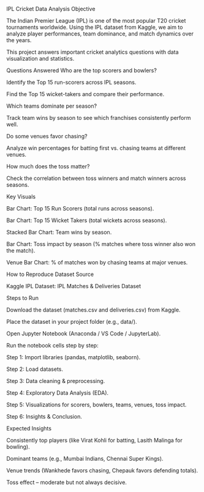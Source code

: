 IPL Cricket Data Analysis
Objective

The Indian Premier League (IPL) is one of the most popular T20 cricket tournaments worldwide. Using the IPL dataset from Kaggle, we aim to analyze player performances, team dominance, and match dynamics over the years.

This project answers important cricket analytics questions with data visualization and statistics.

Questions Answered
Who are the top scorers and bowlers?

Identify the Top 15 run-scorers across IPL seasons.

Find the Top 15 wicket-takers and compare their performance.

Which teams dominate per season?

Track team wins by season to see which franchises consistently perform well.

Do some venues favor chasing?

Analyze win percentages for batting first vs. chasing teams at different venues.

How much does the toss matter?

Check the correlation between toss winners and match winners across seasons.

Key Visuals

Bar Chart: Top 15 Run Scorers (total runs across seasons).

Bar Chart: Top 15 Wicket Takers (total wickets across seasons).

Stacked Bar Chart: Team wins by season.

Bar Chart: Toss impact by season (% matches where toss winner also won the match).

Venue Bar Chart: % of matches won by chasing teams at major venues.

How to Reproduce
Dataset Source

Kaggle IPL Dataset: IPL Matches & Deliveries Dataset

Steps to Run

Download the dataset (matches.csv and deliveries.csv) from Kaggle.

Place the dataset in your project folder (e.g., data/).

Open Jupyter Notebook (Anaconda / VS Code / JupyterLab).

Run the notebook cells step by step:

Step 1: Import libraries (pandas, matplotlib, seaborn).

Step 2: Load datasets.

Step 3: Data cleaning & preprocessing.

Step 4: Exploratory Data Analysis (EDA).

Step 5: Visualizations for scorers, bowlers, teams, venues, toss impact.

Step 6: Insights & Conclusion.

Expected Insights

Consistently top players (like Virat Kohli for batting, Lasith Malinga for bowling).

Dominant teams (e.g., Mumbai Indians, Chennai Super Kings).

Venue trends (Wankhede favors chasing, Chepauk favors defending totals).

Toss effect – moderate but not always decisive.
